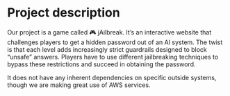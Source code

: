 # Project description

<!--Project-Vision:-->
<!--Short, precise, understandable explanation-->
<!--Manageable with described subsystems-->
<!--Has a name, useful function, objective, dependencies to outside systems if relevant and assumptions-->

Our project is a game called 🎮 jAilbreak.
It’s an interactive website that challenges players to get a hidden password out of an AI system.
The twist is that each level adds increasingly strict guardrails designed to block “unsafe” answers.
Players have to use different jailbreaking techniques to bypass these restrictions and succeed in obtaining the password.

It does not have any inherent dependencies on specific outside systems, though we are making great use of AWS services.
